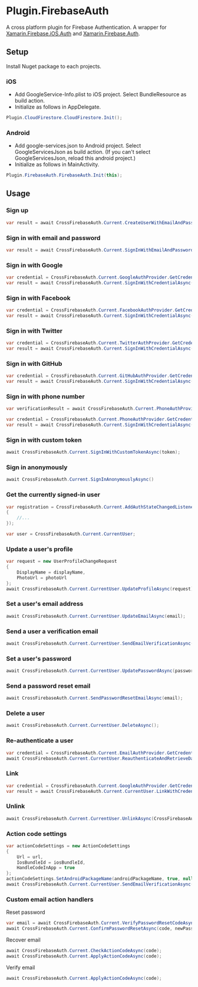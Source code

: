 # Plugin.FirebaseAuth

A cross platform plugin for Firebase Authentication. 
A wrapper for [Xamarin.Firebase.iOS.Auth](https://www.nuget.org/packages/Xamarin.Firebase.iOS.Auth/) 
and [Xamarin.Firebase.Auth](https://www.nuget.org/packages/Xamarin.Firebase.Auth).

## Setup
Install Nuget package to each projects.

### iOS
* Add GoogleService-Info.plist to iOS project. Select BundleResource as build action.
* Initialize as follows in AppDelegate. 
```C#
Plugin.CloudFirestore.CloudFirestore.Init();
```

### Android
* Add google-services.json to Android project. Select GoogleServicesJson as build action. (If you can't select GoogleServicesJson, reload this android project.)
* Initialize as follows in MainActivity.
```C#
Plugin.FirebaseAuth.FirebaseAuth.Init(this);
```

## Usage
### Sign up
```C#
var result = await CrossFirebaseAuth.Current.CreateUserWithEmailAndPasswordAsync(email, password);
```

### Sign in with email and password
```C#
var result = await CrossFirebaseAuth.Current.SignInWithEmailAndPasswordAsync(email, password); 
```

### Sign in with Google
```C#
var credential = CrossFirebaseAuth.Current.GoogleAuthProvider.GetCredential(idToken, accessToken);
var result = await CrossFirebaseAuth.Current.SignInWithCredentialAsync(credential);
```

### Sign in with Facebook
```C#
var credential = CrossFirebaseAuth.Current.FacebookAuthProvider.GetCredential(accessToken);
var result = await CrossFirebaseAuth.Current.SignInWithCredentialAsync(credential);
```

### Sign in with Twitter
```C#
var credential = CrossFirebaseAuth.Current.TwitterAuthProvider.GetCredential(token, secret);
var result = await CrossFirebaseAuth.Current.SignInWithCredentialAsync(credential);
```

### Sign in with GitHub
```C#
var credential = CrossFirebaseAuth.Current.GitHubAuthProvider.GetCredential(token);
var result = await CrossFirebaseAuth.Current.SignInWithCredentialAsync(credential);
```

### Sign in with phone number
```C#
var verificationResult = await CrossFirebaseAuth.Current.PhoneAuthProvider.VerifyPhoneNumberAsync(phoneNumber);

var credential = CrossFirebaseAuth.Current.PhoneAuthProvider.GetCredential(verificationResult.VerificationId, verificationCode);
var result = await CrossFirebaseAuth.Current.SignInWithCredentialAsync(credential);
```

### Sign in with custom token
```C#
await CrossFirebaseAuth.Current.SignInWithCustomTokenAsync(token);
```

### Sign in anonymously
```C#
await CrossFirebaseAuth.Current.SignInAnonymouslyAsync()
```

### Get the currently signed-in user
```C#
var registration = CrossFirebaseAuth.Current.AddAuthStateChangedListener(user =>
{
    //...
});

var user = CrossFirebaseAuth.Current.CurrentUser;
```

### Update a user's profile
```C#
var request = new UserProfileChangeRequest
{
    DisplayName = displayName,
    PhotoUrl = photoUrl
};
await CrossFirebaseAuth.Current.CurrentUser.UpdateProfileAsync(request);
```

### Set a user's email address
```C#
await CrossFirebaseAuth.Current.CurrentUser.UpdateEmailAsync(email);
```

### Send a user a verification email
```C#
await CrossFirebaseAuth.Current.CurrentUser.SendEmailVerificationAsync();
```

### Set a user's password
```C#
await CrossFirebaseAuth.Current.CurrentUser.UpdatePasswordAsync(password);
```

### Send a password reset email
```C#
await CrossFirebaseAuth.Current.SendPasswordResetEmailAsync(email);
```

### Delete a user
```C#
await CrossFirebaseAuth.Current.CurrentUser.DeleteAsync();
```

### Re-authenticate a user
```C#
var credential = CrossFirebaseAuth.Current.EmailAuthProvider.GetCredential(email, password);
await CrossFirebaseAuth.Current.CurrentUser.ReauthenticateAndRetrieveDataAsync(credential);
```

### Link
```C#
var credential = CrossFirebaseAuth.Current.GoogleAuthProvider.GetCredential(idToken, accessToken);
var result = await CrossFirebaseAuth.Current.CurrentUser.LinkWithCredentialAsync(credential);
```

### Unlink
```C#
await CrossFirebaseAuth.Current.CurrentUser.UnlinkAsync(CrossFirebaseAuth.Current.GoogleAuthProvider.ProviderId);
```

### Action code settings
```C#
var actionCodeSettings = new ActionCodeSettings
{
    Url = url,
    IosBundleId = iosBundleId,
    HandleCodeInApp = true
};
actionCodeSettings.SetAndroidPackageName(androidPackageName, true, null);
await CrossFirebaseAuth.Current.CurrentUser.SendEmailVerificationAsync(actionCodeSettings);
```

### Custom email action handlers
Reset password
```C#
var email = await CrossFirebaseAuth.Current.VerifyPasswordResetCodeAsync(code);
await CrossFirebaseAuth.Current.ConfirmPasswordResetAsync(code, newPassword);
```

Recover email
```C#
await CrossFirebaseAuth.Current.CheckActionCodeAsync(code);
await CrossFirebaseAuth.Current.ApplyActionCodeAsync(code);
```

Verify email
```C#
await CrossFirebaseAuth.Current.ApplyActionCodeAsync(code);
```
